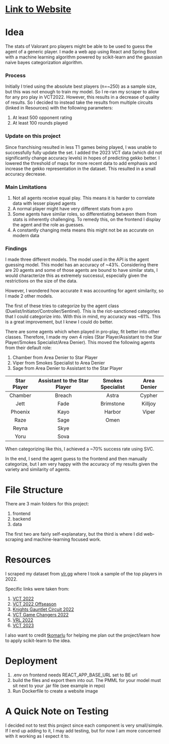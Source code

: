 # [Link to Website](https://agent-guesser.netlify.app/)

# Idea
The stats of Valorant pro players might be able to be used to guess the agent of a generic player. I made a web app using React and Spring Boot with a machine learning algorithm powered by scikit-learn and the gaussian naive bayes categorization algorithm.

### Process
Initially I tried using the absolute best players (n=~250) as a sample size, but this was not enough to train my model. So I re-ran my scraper to allow for any pro play in VCT2022. However, this results in a decrease of quality of results. So I decided to instead take the results from multiple circuits (linked in Resources) with the following parameters:
1. At least 500 opponent rating
2. At least 100 rounds played

### Update on this project

Since franchising resulted in less T1 games being played, I was unable to successfully fully update the set. I added the 2023 VCT data (which did not significantly change accuracy levels) in hopes of predicting gekko better. I lowered the threshold of maps for more recent data to add emphasis and increase the gekko representation in the dataset. This resulted in a small accuracy decrease.

### Main Limitations
1. Not all agents receive equal play. This means it is harder to correlate data with lesser played agents
2. A normal player might have very different stats from a pro
3. Some agents have similar roles, so differentiating between them from stats is inherently challenging. To remedy this, on the frontend I display the agent and the role as guesses.
4. A constantly changing meta means this might not be as accurate on modern data

### Findings
I made three different models. The model used in the API is the agent guessing model. This model has an accuracy of ~43%. Considering there are 20 agents and some of those agents are bound to have similar stats, I would characterize this as extremely successul, especially given the restrictions on the size of the data.

However, I wondered how accurate it was accounting for agent similarity, so I made 2 other models.

The first of these tries to categorize by the agent class (Duelist/Initiator/Controller/Sentinel). This is the riot-sanctioned categories that I could categorize into. With this in mind, my accuracy was ~61%. This is a great improvement, but I knew I could do better.

There are some agents which when played in pro-play, fit better into other classes. Therefore, I made my own 4 roles (Star Player/Assistant to the Star Player/Smokes Specialist/Area Denier). This moved the following agents from their default role:
1. Chamber from Area Denier to Star Player
2. Viper from Smokes Specialist to Area Denier
3. Sage from Area Denier to Assistant to the Star Player

| Star Player | Assistant to the Star Player | Smokes Specialist | Area Denier |
|:-----------:|:----------------------------:|:-----------------:|:-----------:|
|   Chamber   |            Breach            |       Astra       |    Cypher   |
|     Jett    |             Fade             |     Brimstone     |   Killjoy   |
|   Phoenix   |             Kayo             |       Harbor      |    Viper    |
|     Raze    |             Sage             |        Omen       |             |
|    Reyna    |             Skye             |                   |             |
|     Yoru    |             Sova             |                   |             |

When categorizing like this, I achieved a ~70% success rate using SVC.

In the end, I send the agent guess to the frontend and then manually categorize, but I am very happy with the accuracy of my results given the variety and similarity of agents.

# File Structure
There are 3 main folders for this project:
1. frontend
2. backend
3. data

The first two are fairly self-explanatary, but the third is where I did web-scraping and machine-learning focused work.

# Resources

I scraped my dataset from [vlr.gg](https://www.vlr.gg/stats/) where I took a sample of the top players in 2022. 

Specific links were taken from:
1. [VCT 2022](https://www.vlr.gg/stats/?event_group_id=14&event_id=all&region=all&country=all&min_rounds=100&min_rating=500&agent={agent}&map_id=all&timespan=all)
2. [VCT 2022 Offseason](https://www.vlr.gg/stats/?event_group_id=32&event_id=all&region=all&country=all&min_rounds=100&min_rating=500&agent={agent}&map_id=all&timespan=all)
3. [Knights Gauntlet Circuit 2022](https://www.vlr.gg/stats/?event_group_id=21&event_id=all&region=all&country=all&min_rounds=100&min_rating=500&agent={agent}&map_id=all&timespan=all)
4. [VCT Game Changers 2022](https://www.vlr.gg/stats/?event_group_id=17&event_id=all&region=all&country=all&min_rounds=100&min_rating=500&agent={agent}&map_id=all&timespan=all)
5. [VRL 2022](https://www.vlr.gg/stats/?event_group_id=15&event_id=all&region=all&country=all&min_rounds=100&min_rating=500&agent={agent}&map_id=all&timespan=all)
1. [VCT 2023]("https://www.vlr.gg/stats/?event_group_id=45&event_id=all&region=all&country=all&min_rounds=20&min_rating=500&agent={agent}&map_id=all&timespan=all"
)

I also want to credit [tkomarlu](https://github.com/tkomarlu) for helping me plan out the project/learn how to apply scikit-learn to the idea.


# Deployment
1. .env on frontend needs REACT_APP_BASE_URL set to BE url
2. build the files and export them into out. The PMML for your model must sit next to your .jar file (see example in repo)
3. Run Dockerfile to create a website image

# A Quick Note on Testing
I decided not to test this project since each component is very small/simple. If I end up adding to it, I may add testing, but for now I am more concerned with it working as I expect it to.

